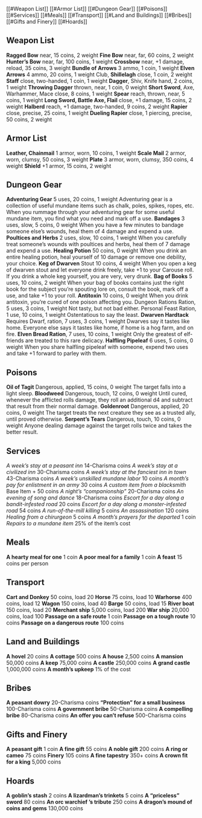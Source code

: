
[[#Weapon List]]
[[#Armor List]]
[[#Dungeon Gear]]
[[#Poisons]]
[[#Services]]
[[#Meals]]
[[#Transport]]
[[#Land and Buildings]]
[[#Bribes]]
[[#Gifts and Finery]]
[[#Hoards]]

## Weapon List
**Ragged Bow** near, 15 coins, 2 weight
**Fine Bow** near, far, 60 coins, 2 weight 
**Hunter’s Bow** near, far, 100 coins, 1 weight 
**Crossbow** near, +1 damage, reload, 35 coins, 3 weight 
**Bundle of Arrows** 3 ammo, 1 coin, 1 weight 
**Elven Arrows** 4 ammo, 20 coins, 1 weight Club, 
**Shillelagh** close, 1 coin, 2 weight 
**Staff** close, two-handed, 1 coin, 1 weight 
**Dagger**, Shiv, Knife hand, 2 coins, 1 weight 
**Throwing Dagger** thrown, near, 1 coin, 0 weight 
**Short Sword**, Axe, Warhammer, Mace close, 8 coins, 1 weight 
**Spear** reach, thrown, near, 5 coins, 1 weight 
**Long Sword, Battle Axe, Flail** close, +1 damage, 15 coins, 2 weight 
**Halberd** reach, +1 damage, two-handed, 9 coins, 2 weight 
**Rapier** close, precise, 25 coins, 1 weight 
**Dueling Rapier** close, 1 piercing, precise, 50 coins, 2 weight

## Armor List
**Leather, Chainmail** 1 armor, worn, 10 coins, 1 weight 
**Scale Mail** 2 armor, worn, clumsy, 50 coins, 3 weight 
**Plate** 3 armor, worn, clumsy, 350 coins, 4 weight 
**Shield** +1 armor, 15 coins, 2 weight

## Dungeon Gear
**Adventuring Gear** 5 uses, 20 coins, 1 weight
	Adventuring gear is a collection of useful mundane items such as chalk, poles, spikes, ropes, etc. When you rummage through your adventuring gear for some useful mundane item, you find what you need and mark off a use. 
**Bandages** 3 uses, slow, 5 coins, 0 weight 
	When you have a few minutes to bandage someone else’s wounds, heal them of 4 damage and expend a use. 
**Poultices and Herbs** 2 uses, slow, 10 coins, 1 weight 
	When you carefully treat someone’s wounds with poultices and herbs, heal them of 7 damage and expend a use. 
**Healing Potion** 50 coins, 0 weight 
	When you drink an entire healing potion, heal yourself of 10 damage or remove one debility, your choice. 
**Keg of Dwarven** Stout 10 coins, 4 weight 
	When you open a keg of dwarven stout and let everyone drink freely, take +1 to your Carouse roll. If you drink a whole keg yourself, you are very, very drunk. 
**Bag of Books** 5 uses, 10 coins, 2 weight 
	When your bag of books contains just the right book for the subject you’re spouting lore on, consult the book, mark off a use, and take +1 to your roll. 
**Antitoxin** 10 coins, 0 weight 
	When you drink antitoxin, you’re cured of one poison affecting you. Dungeon Rations Ration, 5 uses, 3 coins, 1 weight Not tasty, but not bad either. Personal Feast Ration, 1 use, 10 coins, 1 weight Ostentatious to say the least.
**Dwarven Hardtack** Requires Dwarf, ration, 7 uses, 3 coins, 1 weight 
	Dwarves say it tastes like home. Everyone else says it tastes like home, if home is a hog farm, and on fire. 
**Elven Bread Ration**, 7 uses, 10 coins, 1 weight 
	Only the greatest of elf-friends are treated to this rare delicacy. 
**Halfling Pipeleaf** 6 uses, 5 coins, 0 weight 
	When you share halfling pipeleaf with someone, expend two uses and take +1 forward to parley with them.

## Poisons
**Oil of Tagit** Dangerous, applied, 15 coins, 0 weight 
	The target falls into a light sleep. 
**Bloodweed** Dangerous, touch, 12 coins, 0 weight 
	Until cured, whenever the afflicted rolls damage, they roll an additional d4 and subtract that result from their normal damage. 
**Goldenroot** Dangerous, applied, 20 coins, 0 weight 
	The target treats the next creature they see as a trusted ally, until proved otherwise. 
**Serpent’s Tears** Dangerous, touch, 10 coins, 0 weight 
	Anyone dealing damage against the target rolls twice and takes the better result.

## Services
*A week’s stay at a peasant inn* 14-Charisma coins 
*A week’s stay at a civilized inn* 30-Charisma coins 
*A week’s stay at the fanciest inn in town* 43-Charisma coins 
*A week’s unskilled mundane labor* 10 coins 
*A month’s pay for enlistment in an army* 30 coins 
*A custom item from a blacksmith* Base Item + 50 coins 
*A night’s “companionship”* 20-Charisma coins 
*An evening of song and dance* 18-Charisma coins 
*Escort for a day along a bandit-infested road* 20 coins 
*Escort for a day along a monster-infested road* 54 coins 
*A run-of-the-mill killing* 5 coins 
*An assassination* 120 coins 
*Healing from a chirurgeon* 5 coins 
*A month’s prayers for the departed* 1 coin 
*Repairs to a mundane item* 25% of the item’s cost

## Meals 
**A hearty meal for one** 1 coin 
**A poor meal for a family** 1 coin 
**A feast** 15 coins per person

## Transport 
**Cart and Donkey** 50 coins, load 20 
**Horse** 75 coins, load 10 
**Warhorse** 400 coins, load 12 
**Wagon** 150 coins, load 40 
**Barge** 50 coins, load 15 
**River boat** 150 coins, load 20 
**Merchant ship** 5,000 coins, load 200 
**War ship** 20,000 coins, load 100 
**Passage on a safe route** 1 coin 
**Passage on a tough route** 10 coins 
**Passage on a dangerous route** 100 coins

## Land and Buildings 
**A hovel** 20 coins 
**A cottage** 500 coins 
**A house** 2,500 coins 
**A mansion** 50,000 coins 
**A keep** 75,000 coins 
**A castle** 250,000 coins 
**A grand castle** 1,000,000 coins 
**A month’s upkeep** 1% of the cost

## Bribes 
**A peasant dowry** 20-Charisma coins 
**“Protection” for a small business** 100-Charisma coins 
**A government bribe** 50-Charisma coins 
**A compelling bribe** 80-Charisma coins 
**An offer you can’t refuse** 500-Charisma coins

## Gifts and Finery 
**A peasant gift** 1 coin 
**A fine gift** 55 coins 
**A noble gift** 200 coins 
**A ring or cameo** 75 coins 
**Finery** 105 coins 
**A fine tapestry** 350+ coins 
**A crown fit for a king** 5,000 coins

## Hoards 
**A goblin’s stash** 2 coins 
**A lizardman’s trinkets** 5 coins 
**A “priceless” sword** 80 coins 
**An orc warchief ’s tribute** 250 coins
**A dragon’s mound of coins and gems** 130,000 coins
